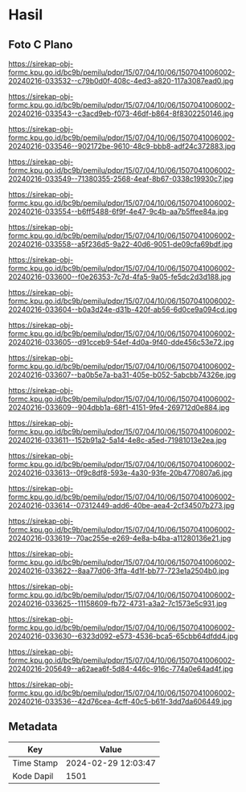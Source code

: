# Hasil

## Foto C Plano

https://sirekap-obj-formc.kpu.go.id/bc9b/pemilu/pdpr/15/07/04/10/06/1507041006002-20240216-033532--c79b0d0f-408c-4ed3-a820-117a3087ead0.jpg

https://sirekap-obj-formc.kpu.go.id/bc9b/pemilu/pdpr/15/07/04/10/06/1507041006002-20240216-033543--c3acd9eb-f073-46df-b864-8f8302250146.jpg

https://sirekap-obj-formc.kpu.go.id/bc9b/pemilu/pdpr/15/07/04/10/06/1507041006002-20240216-033546--902172be-9610-48c9-bbb8-adf24c372883.jpg

https://sirekap-obj-formc.kpu.go.id/bc9b/pemilu/pdpr/15/07/04/10/06/1507041006002-20240216-033549--71380355-2568-4eaf-8b67-0338c19930c7.jpg

https://sirekap-obj-formc.kpu.go.id/bc9b/pemilu/pdpr/15/07/04/10/06/1507041006002-20240216-033554--b6ff5488-6f9f-4e47-9c4b-aa7b5ffee84a.jpg

https://sirekap-obj-formc.kpu.go.id/bc9b/pemilu/pdpr/15/07/04/10/06/1507041006002-20240216-033558--a5f236d5-9a22-40d6-9051-de09cfa69bdf.jpg

https://sirekap-obj-formc.kpu.go.id/bc9b/pemilu/pdpr/15/07/04/10/06/1507041006002-20240216-033600--f0e26353-7c7d-4fa5-9a05-fe5dc2d3d188.jpg

https://sirekap-obj-formc.kpu.go.id/bc9b/pemilu/pdpr/15/07/04/10/06/1507041006002-20240216-033604--b0a3d24e-d31b-420f-ab56-6d0ce9a094cd.jpg

https://sirekap-obj-formc.kpu.go.id/bc9b/pemilu/pdpr/15/07/04/10/06/1507041006002-20240216-033605--d91cceb9-54ef-4d0a-9f40-dde456c53e72.jpg

https://sirekap-obj-formc.kpu.go.id/bc9b/pemilu/pdpr/15/07/04/10/06/1507041006002-20240216-033607--ba0b5e7a-ba31-405e-b052-5abcbb74326e.jpg

https://sirekap-obj-formc.kpu.go.id/bc9b/pemilu/pdpr/15/07/04/10/06/1507041006002-20240216-033609--904dbb1a-68f1-4151-9fe4-269712d0e884.jpg

https://sirekap-obj-formc.kpu.go.id/bc9b/pemilu/pdpr/15/07/04/10/06/1507041006002-20240216-033611--152b91a2-5a14-4e8c-a5ed-71981013e2ea.jpg

https://sirekap-obj-formc.kpu.go.id/bc9b/pemilu/pdpr/15/07/04/10/06/1507041006002-20240216-033613--0f9c8df8-593e-4a30-93fe-20b4770807a6.jpg

https://sirekap-obj-formc.kpu.go.id/bc9b/pemilu/pdpr/15/07/04/10/06/1507041006002-20240216-033614--07312449-add6-40be-aea4-2cf34507b273.jpg

https://sirekap-obj-formc.kpu.go.id/bc9b/pemilu/pdpr/15/07/04/10/06/1507041006002-20240216-033619--70ac255e-e269-4e8a-b4ba-a11280136e21.jpg

https://sirekap-obj-formc.kpu.go.id/bc9b/pemilu/pdpr/15/07/04/10/06/1507041006002-20240216-033622--8aa77d06-3ffa-4d1f-bb77-723e1a2504b0.jpg

https://sirekap-obj-formc.kpu.go.id/bc9b/pemilu/pdpr/15/07/04/10/06/1507041006002-20240216-033625--11158609-fb72-4731-a3a2-7c1573e5c931.jpg

https://sirekap-obj-formc.kpu.go.id/bc9b/pemilu/pdpr/15/07/04/10/06/1507041006002-20240216-033630--6323d092-e573-4536-bca5-65cbb64dfdd4.jpg

https://sirekap-obj-formc.kpu.go.id/bc9b/pemilu/pdpr/15/07/04/10/06/1507041006002-20240216-205649--a62aea6f-5d84-446c-916c-774a0e64ad4f.jpg

https://sirekap-obj-formc.kpu.go.id/bc9b/pemilu/pdpr/15/07/04/10/06/1507041006002-20240216-033536--42d76cea-4cff-40c5-b61f-3dd7da606449.jpg


## Metadata

| Key        | Value               |
| ---------- | ------------------- |
| Time Stamp | 2024-02-29 12:03:47 |
| Kode Dapil | 1501                |




